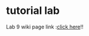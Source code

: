 # tutorial lab

Lab 9 wiki page link :[click here](https://github.com/liuyunl777/assignment-01/wiki/CS-5551-lab-9)!!

